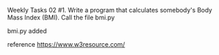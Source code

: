 Weekly Tasks 02
#1. Write a program that calculates somebody's Body Mass Index (BMI). Call the file bmi.py

bmi.py added

reference https://www.w3resource.com/